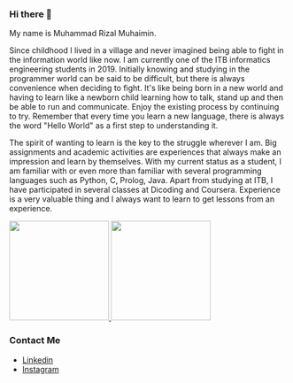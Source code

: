 ### Hi there 👋

My name is Muhammad Rizal Muhaimin.


Since childhood I lived in a village and never imagined being able to fight in the information world like now. I am currently one of the ITB informatics engineering students in 2019. Initially knowing and studying in the programmer world can be said to be difficult, but there is always convenience when deciding to fight. It's like being born in a new world and having to learn like a newborn child learning how to talk, stand up and then be able to run and communicate. Enjoy the existing process by continuing to try. Remember that every time you learn a new language, there is always the word "Hello World" as a first step to understanding it.

The spirit of wanting to learn is the key to the struggle wherever I am. Big assignments and academic activities are experiences that always make an impression and learn by themselves. With my current status as a student, I am familiar with or even more than familiar with several programming languages ​​such as Python, C, Prolog, Java. Apart from studying at ITB, I have participated in several classes at Dicoding and Coursera. Experience is a very valuable thing and I always want to learn to get lessons from an experience.

<p align="left">
<a href="https://github.com/MrizalMuhaimin">
  <img height="180em" src="https://github-readme-stats-eight-theta.vercel.app/api?username=MrizalMuhaimin&show_icons=true&theme=algolia&include_all_commits=true&count_private=true"/>
  <img height="180em" src="https://github-readme-stats-eight-theta.vercel.app/api/top-langs/?username=MrizalMuhaimin&layout=compact&langs_count=8&theme=algolia"/>
</a>
</p>

### Contact Me
- [Linkedin](https://www.linkedin.com/in/muhammad-rizal-muhaimin-4468431b2/)
- [Instagram](https://instagram.com/muhammadrizal.muhaimin/)

<!--
**MrizalMuhaimin/MrizalMuhaimin** is a ✨ _special_ ✨ repository because its `README.md` (this file) appears on your GitHub profile.

Here are some ideas to get you started:

- 🔭 I’m currently working on ...
- 🌱 I’m currently learning ...
- 👯 I’m looking to collaborate on ...
- 🤔 I’m looking for help with ...
- 💬 Ask me about ...
- 📫 How to reach me: ...
- 😄 Pronouns: ...
- ⚡ Fun fact: ...
-->

